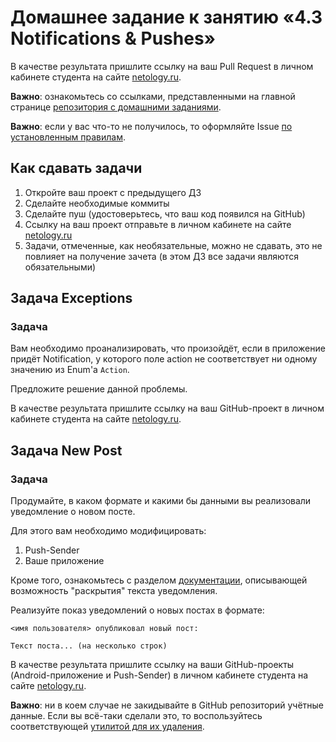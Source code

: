 # Домашнее задание к занятию «4.3 Notifications & Pushes»

В качестве результата пришлите ссылку на ваш Pull Request в личном кабинете студента на сайте [netology.ru](https://netology.ru).

**Важно**: ознакомьтесь со ссылками, представленными на главной странице [репозитория с домашними заданиями](../README.md).

**Важно**: если у вас что-то не получилось, то оформляйте Issue [по установленным правилам](../report-requirements.md).

## Как сдавать задачи

1. Откройте ваш проект с предыдущего ДЗ
1. Сделайте необходимые коммиты
1. Сделайте пуш (удостоверьтесь, что ваш код появился на GitHub)
1. Ссылку на ваш проект отправьте в личном кабинете на сайте [netology.ru](https://netology.ru)
1. Задачи, отмеченные, как необязательные, можно не сдавать, это не повлияет на получение зачета (в этом ДЗ все задачи являются обязательными)

## Задача Exceptions

### Задача

Вам необходимо проанализировать, что произойдёт, если в приложение придёт Notification, у которого поле action не соответствует ни одному значению из Enum'а `Action`.

Предложите решение данной проблемы.

В качестве результата пришлите ссылку на ваш GitHub-проект в личном кабинете студента на сайте [netology.ru](https://netology.ru).

## Задача New Post

### Задача

Продумайте, в каком формате и какими бы данными вы реализовали уведомление о новом посте.

Для этого вам необходимо модифицировать:
1. Push-Sender
1. Ваше приложение

Кроме того, ознакомьтесь с разделом [документации](https://developer.android.com/training/notify-user/expanded#large-style), описывающей возможность "раскрытия" текста уведомления.

Реализуйте показ уведомлений о новых постах в формате:
```
<имя пользователя> опубликовал новый пост:

Текст поста... (на несколько строк)
```

В качестве результата пришлите ссылку на ваши GitHub-проекты (Android-приложение и Push-Sender) в личном кабинете студента на сайте [netology.ru](https://netology.ru).

**Важно**: ни в коем случае не закидывайте в GitHub репозиторий учётные данные. Если вы всё-таки сделали это, то воспользуйтесь соответствующей [утилитой для их удаления](https://docs.github.com/en/free-pro-team@latest/github/authenticating-to-github/removing-sensitive-data-from-a-repository).
